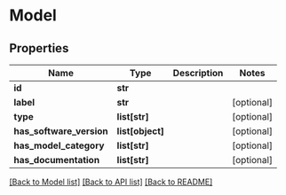 # Model

## Properties
Name | Type | Description | Notes
------------ | ------------- | ------------- | -------------
**id** | **str** |  | 
**label** | **str** |  | [optional] 
**type** | **list[str]** |  | [optional] 
**has_software_version** | **list[object]** |  | [optional] 
**has_model_category** | **list[str]** |  | [optional] 
**has_documentation** | **list[str]** |  | [optional] 

[[Back to Model list]](../README.md#documentation-for-models) [[Back to API list]](../README.md#documentation-for-api-endpoints) [[Back to README]](../README.md)


